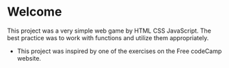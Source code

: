 # Welcome 
This project was a very simple web game by HTML CSS JavaScript. The best practice was to work with functions and utilize them appropriately. 
- This project was inspired by one of the exercises on the Free codeCamp website.
